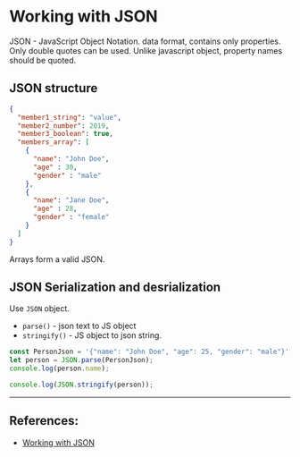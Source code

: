 # Working with JSON

JSON - JavaScript Object Notation. data format, contains only properties. Only double quotes can be used. Unlike javascript object, property names should be quoted.


## JSON structure
```JSON
{
  "member1_string": "value",
  "member2_number": 2019,
  "member3_boolean": true,
  "members_array": [
    {
      "name": "John Doe",
      "age" : 30,
      "gender" : "male"
    },
    {
      "name": "Jane Doe",
      "age" : 28,
      "gender" : "female"
    }
  ]
}
```
 
Arrays form a valid JSON.

## JSON Serialization and desrialization
Use `JSON` object.

* `parse()` - json text to JS object
* `stringify()` - JS object to json string.

```Javascript
const PersonJson = '{"name": "John Doe", "age": 25, "gender": "male"}'
let person = JSON.parse(PersonJson);
console.log(person.name);

console.log(JSON.stringify(person));
```


---

## References:
* [Working with JSON](https://developer.mozilla.org/en-US/docs/Learn/JavaScript/Objects/JSON)